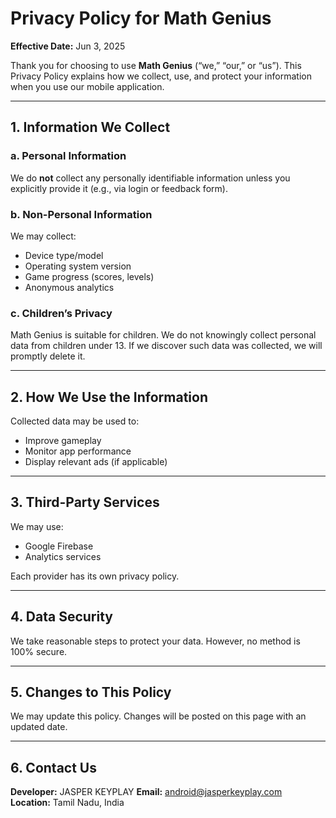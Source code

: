 # Privacy Policy for Math Genius

**Effective Date:** Jun 3, 2025

Thank you for choosing to use **Math Genius** (“we,” “our,” or “us”). This Privacy Policy explains how we collect, use, and protect your information when you use our mobile application.

---

## 1. Information We Collect

### a. Personal Information
We do **not** collect any personally identifiable information unless you explicitly provide it (e.g., via login or feedback form).

### b. Non-Personal Information
We may collect:
- Device type/model
- Operating system version
- Game progress (scores, levels)
- Anonymous analytics

### c. Children’s Privacy
Math Genius is suitable for children. We do not knowingly collect personal data from children under 13. If we discover such data was collected, we will promptly delete it.

---

## 2. How We Use the Information

Collected data may be used to:
- Improve gameplay
- Monitor app performance
- Display relevant ads (if applicable)

---

## 3. Third-Party Services

We may use:
- Google Firebase
- Analytics services

Each provider has its own privacy policy.

---

## 4. Data Security

We take reasonable steps to protect your data. However, no method is 100% secure.

---

## 5. Changes to This Policy

We may update this policy. Changes will be posted on this page with an updated date.

---

## 6. Contact Us

**Developer:** JASPER KEYPLAY 
**Email:** android@jasperkeyplay.com  
**Location:** Tamil Nadu, India
